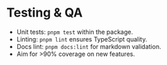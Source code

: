 # Testing & QA

- Unit tests: `pnpm test` within the package.
- Linting: `pnpm lint` ensures TypeScript quality.
- Docs lint: `pnpm docs:lint` for markdown validation.
- Aim for >90% coverage on new features.

